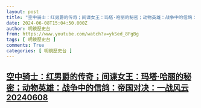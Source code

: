 ```yaml
---
layout: post
title: "空中骑士：红男爵的传奇；间谍女王：玛塔·哈丽的秘密；动物英雄：战争中的信鸽：帝国对决：一战风云20240608"
date: 2024-06-08T15:04:50.000Z
author: 明鏡歷史台
from: https://www.youtube.com/watch?v=ykSed_8FgBg
tags: [ 明鏡歷史台 ]
comments: True
categories: [ 明鏡歷史台 ]
---
```

<!--1717859090000-->
[空中骑士：红男爵的传奇；间谍女王：玛塔·哈丽的秘密；动物英雄：战争中的信鸽：帝国对决：一战风云20240608](https://www.youtube.com/watch?v=ykSed_8FgBg)
------

<div>

</div>
